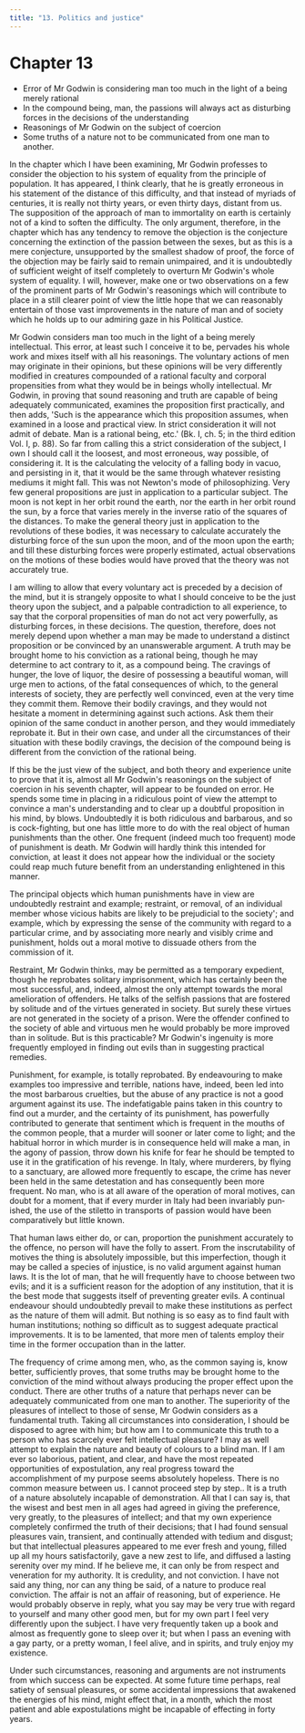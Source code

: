 ```yaml
---
title: "13. Politics and justice"
---
```


# Chapter 13


- Error of Mr Godwin is considering man too much in the light of a being merely rational
- In the compound being, man, the pas­sions will always act as disturbing forces in the decisions of the understanding
- Rea­sonings of Mr Godwin on the subject of co­ercion
- Some truths of a nature not to be communicated from one man to another.

In the chapter which I have been examining, Mr Godwin professes to
consider the objection to his system of equality from the principle of
population. It has appeared, I think clearly, that he is greatly
erroneous in his statement of the distance of this diffi­culty, and that
instead of myriads of centuries, it is really not thirty years, or even
thirty days, distant from us. The supposition of the approach of man to
immortality on earth is certainly not of a kind to soften the
difficulty. The only argument, therefore, in the chapter which has any
tendency to remove the objection is the conjecture concerning the
extinction of the passion between the sexes, but as this is a mere
conjecture, unsupported by the smallest shadow of proof, the force of
the objection may be fairly said to re­main unimpaired, and it is
undoubtedly of sufficient weight of it­self completely to overturn Mr
Godwin's whole system of equality. I will, however, make one or two
observations on a few of the prominent parts of Mr Godwin's reasonings
which will contribute to place in a still clearer point of view the
little hope that we can reasonably entertain of those vast improvements
in the nature of man and of society which he holds up to our admiring
gaze in his Political Justice.

Mr Godwin considers man too much in the light of a being merely
intellectual. This error, at least such I conceive it to be, per­vades
his whole work and mixes itself with all his reasonings. The voluntary
actions of men may originate in their opinions, but these opinions will
be very differently modified in creatures com­pounded of a rational
faculty and corporal propensities from what they would be in beings
wholly intellectual. Mr Godwin, in proving that sound reasoning and
truth are capable of being adequately communicated, examines the
proposition first practically, and then adds, 'Such is the appearance
which this proposition assumes, when examined in a loose and practical
view. In strict considera­tion it will not admit of debate. Man is a
rational being, etc.' (Bk. I, ch. 5; in the third edition Vol. I, p.
88). So far from calling this a strict consideration of the subject, I
own I should call it the loosest, and most erroneous, way possible, of
considering it. It is the calcu­lating the velocity of a falling body in
vacuo, and persisting in it, that it would be the same through whatever
resisting mediums it might fall. This was not Newton's mode of
philosophizing. Very few general propositions are just in application to
a particular subject. The moon is not kept in her orbit round the earth,
nor the earth in her orbit round the sun, by a force that varies merely
in the in­verse ratio of the squares of the distances. To make the
general theory just in application to the revolutions of these bodies,
it was necessary to calculate accurately the disturbing force of the sun
upon the moon, and of the moon upon the earth; and till these
dis­turbing forces were properly estimated, actual observations on the
motions of these bodies would have proved that the theory was not
accurately true.

I am willing to allow that every voluntary act is preceded by a decision
of the mind, but it is strangely opposite to what I should conceive to
be the just theory upon the subject, and a palpable con­tradiction to
all experience, to say that the corporal propensities of man do not act
very powerfully, as disturbing forces, in these deci­sions. The
question, therefore, does not merely depend upon whether a man may be
made to understand a distinct proposition or be convinced by an
unanswerable argument. A truth may be brought home to his conviction as
a rational being, though he may determine to act contrary to it, as a
compound being. The cravings of hunger, the love of liquor, the desire
of possessing a beautiful woman, will urge men to actions, of the fatal
consequences of which, to the general interests of society, they are
perfectly well convinced, even at the very time they commit them. Remove
their bodily cravings, and they would not hesitate a moment in
deter­mining against such actions. Ask them their opinion of the same
conduct in another person, and they would immediately reprobate it. But
in their own case, and under all the circumstances of their situation
with these bodily cravings, the decision of the compound being is
different from the conviction of the rational being.

If this be the just view of the subject, and both theory and experience
unite to prove that it is, almost all Mr Godwin's reason­ings on the
subject of coercion in his seventh chapter, will appear to be founded on
error. He spends some time in placing in a ridicu­lous point of view the
attempt to convince a man's understanding and to clear up a doubtful
proposition in his mind, by blows. Un­doubtedly it is both ridiculous
and barbarous, and so is cock-fight­ing, but one has little more to do
with the real object of human punishments than the other. One frequent
(indeed much too fre­quent) mode of punishment is death. Mr Godwin will
hardly think this intended for conviction, at least it does not appear
how the in­dividual or the society could reap much future benefit from
an un­derstanding enlightened in this manner.

The principal objects which human punishments have in view are
undoubtedly restraint and example; restraint, or removal, of an
individual member whose vicious habits are likely to be preju­dicial to
the society'; and example, which by expressing the sense of the
community with regard to a particular crime, and by associating more
nearly and visibly crime and punishment, holds out a moral motive to
dissuade others from the commission of it.

Restraint, Mr Godwin thinks, may be permitted as a tempo­rary expedient,
though he reprobates solitary imprisonment, which has certainly been the
most successful, and, indeed, almost the only attempt towards the moral
amelioration of offenders. He talks of the selfish passions that are
fostered by solitude and of the virtues generated in society. But surely
these virtues are not gen­erated in the society of a prison. Were the
offender confined to the society of able and virtuous men he would
probably be more im­proved than in solitude. But is this practicable? Mr
Godwin's inge­nuity is more frequently employed in finding out evils
than in sug­gesting practical remedies.

Punishment, for example, is totally reprobated. By endeav­ouring to make
examples too impressive and terrible, nations have, indeed, been led
into the most barbarous cruelties, but the abuse of any practice is not
a good argument against its use. The indefati­gable pains taken in this
country to find out a murder, and the cer­tainty of its punishment, has
powerfully contributed to generate that sentiment which is frequent in
the mouths of the common people, that a murder will sooner or later come
to light; and the habitual horror in which murder is in consequence held
will make a man, in the agony of passion, throw down his knife for fear
he should be tempted to use it in the gratification of his revenge. In
Italy, where murderers, by flying to a sanctuary, are allowed more
frequently to escape, the crime has never been held in the same
detestation and has consequently been more frequent. No man, who is at
all aware of the operation of moral motives, can doubt for a moment,
that if every murder in Italy had been invariably pun­ished, the use of
the stiletto in transports of passion would have been comparatively but
little known.

That human laws either do, or can, proportion the punish­ment accurately
to the offence, no person will have the folly to as­sert. From the
inscrutability of motives the thing is absolutely im­possible, but this
imperfection, though it may be called a species of injustice, is no
valid argument against human laws. It is the lot of man, that he will
frequently have to choose between two evils; and it is a sufficient
reason for the adoption of any institution, that it is the best mode
that suggests itself of preventing greater evils. A continual endeavour
should undoubtedly prevail to make these in­stitutions as perfect as the
nature of them will admit. But nothing is so easy as to find fault with
human institutions; nothing so diffi­cult as to suggest adequate
practical improvements. It is to be lamented, that more men of talents
employ their time in the for­mer occupation than in the latter.

The frequency of crime among men, who, as the common saying is, know
better, sufficiently proves, that some truths may be brought home to the
conviction of the mind without always pro­ducing the proper effect upon
the conduct. There are other truths of a nature that perhaps never can
be adequately communicated from one man to another. The superiority of
the pleasures of intel­lect to those of sense, Mr Godwin considers as a
fundamental truth. Taking all circumstances into consideration, I should
be dis­posed to agree with him; but how am I to communicate this truth
to a person who has scarcely ever felt intellectual pleasure? I may as
well attempt to explain the nature and beauty of colours to a blind man.
If I am ever so laborious, patient, and clear, and have the most
repeated opportunities of expostulation, any real progress toward the
accomplishment of my purpose seems absolutely hope­less. There is no
common measure between us. I cannot proceed step by step.. It is a truth
of a nature absolutely incapable of demonstration. All that I can say
is, that the wisest and best men in all ages had agreed in giving the
preference, very greatly, to the pleasures of intellect; and that my own
experience completely con­firmed the truth of their decisions; that I
had found sensual plea­sures vain, transient, and continually attended
with tedium and disgust; but that intellectual pleasures appeared to me
ever fresh and young, filled up all my hours satisfactorily, gave a new
zest to life, and diffused a lasting serenity over my mind. If he
believe me, it can only be from respect and veneration for my authority.
It is credulity, and not conviction. I have not said any thing, nor can
any thing be said, of a nature to produce real conviction. The affair is
not an affair of reasoning, but of experience. He would probably observe
in reply, what you say may be very true with regard to yourself and many
other good men, but for my own part I feel very differently upon the
subject. I have very frequently taken up a book and almost as frequently
gone to sleep over it; but when I pass an evening with a gay party, or a
pretty woman, I feel alive, and in spirits, and truly enjoy my
existence.

Under such circumstances, reasoning and arguments are not instruments
from which success can be expected. At some fu­ture time perhaps, real
satiety of sensual pleasures, or some acci­dental impressions that
awakened the energies of his mind, might effect that, in a month, which
the most patient and able expostula­tions might be incapable of
effecting in forty years.

